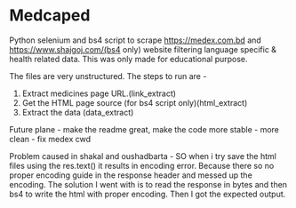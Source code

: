 # Medcaped

Python selenium and bs4 script to scrape https://medex.com.bd and https://www.shajgoj.com/(bs4 only) website filtering language specific & health related data. This was only made for educational purpose.

The files are very unstructured. The steps to run are -

1.  Extract medicines page URL.(link_extract)
2.  Get the HTML page source (for bs4 script only)(html_extract)
3.  Extract the data (data_extract)

Future plane - make the readme great, make the code more stable - more clean - fix medex cwd

Problem caused in shakal and oushadbarta -
SO when i try save the html files using the res.text() it results in encoding error. Because there so no proper encoding guide in the response header and messed up the encoding. The solution I went with is to read the response in bytes and then bs4 to write the html with proper encoding. Then I got the expected output.
